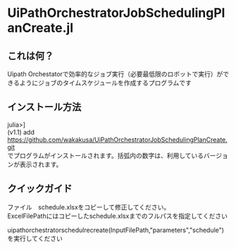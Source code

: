 # UiPathOrchestratorJobSchedulingPlanCreate.jl

## これは何？
Uipath Orchestatorで効率的なジョブ実行（必要最低限のロボットで実行）ができるようにジョブのタイムスケジュールを作成するプログラムです

## インストール方法
julia>]  
(v1.1) add https://github.com/wakakusa/UiPathOrchestratorJobSchedulingPlanCreate.git  
でプログラムがインストールされます。括弧内の数字は、利用しているバージョンが表示されます。

## クイックガイド
ファイル　schedule.xlsxをコピーして修正してください。  
ExcelFilePathにはコピーしたschedule.xlsxまでのフルパスを指定してください

uipathorchestratorschedulrecreate(InputFilePath,"parameters","schedule")
を実行してください



